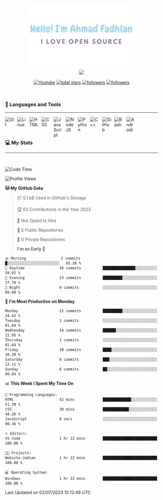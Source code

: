 <p align="center"><a href="https://github.com/dlanx19"><img height=200px alt="Hello, I'm Ahmad Fadhlan. I Love Open Source" src="img/banner.png" /></a></p>

<p align="center">
  <!-- Typing SVG by DenverCoder1 - https://github.com/DenverCoder1/readme-typing-svg -->
  <a href="https://github.com/DenverCoder1/readme-typing-svg">
    <img src="https://readme-typing-svg.demolab.com/?lines=Back-end%20web%20and%20app%20developer;Newbie%20Programmers;Always%20learning%20new%20things&font=Fira%20Code&center=true&width=440&height=45&color=ABC4AA&Center=true&pause=1000&size=22" /></a>
</p>

<p align="center">
  <a href="https://www.youtube.com/channel/UCVcGXQ53sXcKaosNXwamy6Q?sub_confirmation=1"><img alt="Youtube" title="Youtube" src="https://img.shields.io/badge/-Subscribe-red?style=for-the-badge&logo=youtube&logoColor=white"/></a>
  <a href="https://github.com/Dlanx19?tab=repositories&sort=stargazers">
    <img alt="total stars" title="Total stars on GitHub" src="https://custom-icon-badges.demolab.com/github/stars/Dlanx19?color=55960c&style=for-the-badge&labelColor=488207&logo=star"/></a>
  <a href="https://github.com/Dlanx19?tab=followers">
    <img alt="followers" title="Follow me on Github" src="https://custom-icon-badges.demolab.com/github/followers/Dlanx19?color=236ad3&labelColor=1155ba&style=for-the-badge&logo=person-add&label=Follow&logoColor=white"/></a>
  <a href="https://github.com/Dlanx19?tab=followers">
    <img alt="followers" title="Follow me on Github" src="https://img.shields.io/badge/Telegram-2CA5E0?style=for-the-badge&logo=telegram&logoColor=white"/></a>
</p>
<br>

### 🧰 Languages and Tools

---

<img align="left" alt="Git" width="30px" style="padding-right:10px;" src="https://cdn.jsdelivr.net/gh/devicons/devicon/icons/git/git-original.svg" />
<img align="left" alt="Linux" width="30px" style="padding-right:10px;" src="https://cdn.jsdelivr.net/gh/devicons/devicon/icons/linux/linux-original.svg" />
<img align="left" alt="HTML" width="30px" style="padding-right:10px;" src="https://cdn.jsdelivr.net/gh/devicons/devicon/icons/html5/html5-plain.svg" />
<img align="left" alt="CSS" width="30px" style="padding-right:10px;" src="https://cdn.jsdelivr.net/gh/devicons/devicon/icons/css3/css3-plain.svg" />
<img align="left" alt="JavaScript" width="30px" style="padding-right:10px;" src="https://cdn.jsdelivr.net/gh/devicons/devicon/icons/javascript/javascript-plain.svg" />
<img align="left" alt="NodeJS" width="30px" style="padding-right:10px;" src="https://cdn.jsdelivr.net/gh/devicons/devicon/icons/vscode/vscode-original.svg" />
<img align="left" alt="Python" width="30px" style="padding-right:10px;" src="https://cdn.jsdelivr.net/gh/devicons/devicon/icons/python/python-plain.svg" />
<img align="left" alt="C++" width="30px" style="padding-right:10px;" src="https://cdn.jsdelivr.net/gh/devicons/devicon/icons/cplusplus/cplusplus-line.svg" />
<img align="left" alt="GitHub" width="30px" style="padding-right:10px;" src="https://cdn.jsdelivr.net/gh/devicons/devicon/icons/github/github-original.svg" />
<img align="left" alt="Bash" width="30px" style="padding-right:10px;" src="https://cdn.jsdelivr.net/gh/devicons/devicon/icons/bash/bash-original.svg" />
<img align="left" alt="Android" width="30px" style="padding-right:10px;" src="https://cdn.jsdelivr.net/gh/devicons/devicon/icons/android/android-plain.svg" />
<br>
<br>
<br>

### 💻 My Stats

---

<br>

<!--START_SECTION:waka-->

![Code Time](http://img.shields.io/badge/Code%20Time-34%20hrs%2013%20mins-blue)

![Profile Views](http://img.shields.io/badge/Profile%20Views-0-blue)

**🐱 My GitHub Data**

> 📦 5.1 kB Used in GitHub's Storage
>
> 🏆 63 Contributions in the Year 2023
>
> 🚫 Not Opted to Hire
>
> 📜 5 Public Repositories
>
> 🔑 0 Private Repositories
>
> **I'm an Early 🐤**

```text
🌞 Morning                2 commits           █░░░░░░░░░░░░░░░░░░░░░░░░   03.28 %
🌆 Daytime                36 commits          ███████████████░░░░░░░░░░   59.02 %
🌃 Evening                23 commits          █████████░░░░░░░░░░░░░░░░   37.70 %
🌙 Night                  0 commits           ░░░░░░░░░░░░░░░░░░░░░░░░░   00.00 %
```

📅 **I'm Most Productive on Monday**

```text
Monday                   21 commits          █████████░░░░░░░░░░░░░░░░   34.43 %
Tuesday                  1 commits           ░░░░░░░░░░░░░░░░░░░░░░░░░   01.64 %
Wednesday                14 commits          ██████░░░░░░░░░░░░░░░░░░░   22.95 %
Thursday                 1 commits           ░░░░░░░░░░░░░░░░░░░░░░░░░   01.64 %
Friday                   10 commits          ████░░░░░░░░░░░░░░░░░░░░░   16.39 %
Saturday                 8 commits           ███░░░░░░░░░░░░░░░░░░░░░░   13.11 %
Sunday                   6 commits           ██░░░░░░░░░░░░░░░░░░░░░░░   09.84 %
```

📊 **This Week I Spent My Time On**

```text
💬 Programming Languages:
HTML                     42 mins             █████████████░░░░░░░░░░░░   51.39 %
CSS                      39 mins             ████████████░░░░░░░░░░░░░   48.26 %
JavaScript               0 secs              ░░░░░░░░░░░░░░░░░░░░░░░░░   00.36 %

🔥 Editors:
VS Code                  1 hr 22 mins        █████████████████████████   100.00 %

🐱‍💻 Projects:
Website-Jadian           1 hr 22 mins        █████████████████████████   100.00 %

💻 Operating System:
Windows                  1 hr 22 mins        █████████████████████████   100.00 %
```

Last Updated on 02/07/2023 15:12:49 UTC

<!--END_SECTION:waka-->
